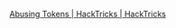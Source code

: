 
[Abusing Tokens | HackTricks | HackTricks](https://book.hacktricks.xyz/windows-hardening/windows-local-privilege-escalation/privilege-escalation-abusing-tokens#seloaddriverprivilege)
